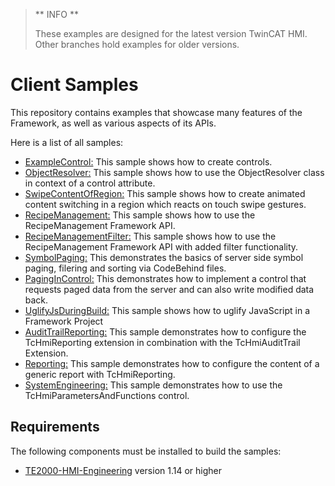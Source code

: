 > ** INFO  **
>
> These examples are designed for the latest version TwinCAT HMI. Other branches hold examples for older versions.

# Client Samples

This repository contains examples that showcase many features of the Framework, as well as various aspects of its APIs.

Here is a list of all samples:

- [ExampleControl:](ExampleControl) This sample shows how to create controls.
- [ObjectResolver:](ObjectResolver) This sample shows how to use the ObjectResolver class in context of a control attribute.
- [SwipeContentOfRegion:](SwipeContentOfRegion) This sample shows how to create animated content switching in a region which reacts on touch swipe gestures.
- [RecipeManagement:](RecipeManagement) This sample shows how to use the RecipeManagement Framework API.
- [RecipeManagementFilter:](RecipeManagementFilter) This sample shows how to use the RecipeManagement Framework API with added filter functionality.
- [SymbolPaging:](SymbolPaging) This demonstrates the basics of server side symbol paging, filering and sorting via CodeBehind files.
- [PagingInControl:](PagingInControl) This demonstrates how to implement a control that requests paged data from the server and can also write modified data back.
- [UglifyJsDuringBuild:](UglifyJsDuringBuild) This sample shows how to uglify JavaScript in a Framework Project
- [AuditTrailReporting:](AuditTrailReporting) This sample demonstrates how to configure the TcHmiReporting extension in combination with the TcHmiAuditTrail Extension.
- [Reporting:](Reporting) This sample demonstrates how to configure the content of a generic report with TcHmiReporting.
- [SystemEngineering:](SystemEngineering) This sample demonstrates how to use the TcHmiParametersAndFunctions control.

## Requirements

The following components must be installed to build the samples:

- [TE2000-HMI-Engineering](https://www.beckhoff.com/en-en/products/automation/twincat/texxxx-twincat-3-engineering/te2000.html) version 1.14 or higher
